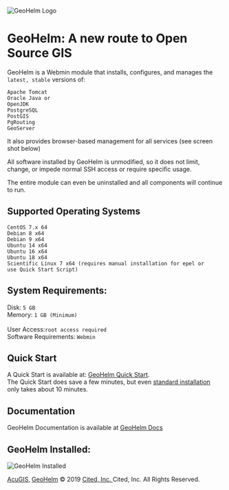 ![GeoHelm Logo](https://geohelm.org/GeoHelm-Github.jpg)
# GeoHelm: A new route to Open Source GIS

GeoHelm is a Webmin module that installs, configures, and manages the <code>latest, stable</code> versions of:

<code>Apache Tomcat</code><br />
<code>Oracle Java or OpenJDK</code><br />
<code>PostgreSQL</code><br />
<code>PostGIS</code><br />
<code>PgRouting</code><br />
<code>GeoServer</code><br />

It also provides browser-based management for all services (see screen shot below)

All software installed by GeoHelm is unmodified, so it does not limit, change, or impede normal SSH access or require specific usage.  <br />

The entire module can even be uninstalled and all components will continue to run.<br />



## Supported Operating Systems <br/>
		
<code>CentOS 7.x 64</code><br />
<code>Debian 8 x64</code><br />
<code>Debian 9 x64</code><br />
<code>Ubuntu 14 x64</code><br />
<code>Ubuntu 16 x64</code><br />
<code>Ubuntu 18 x64</code><br />
<code>Scientific Linux 7 x64 (requires manual installation for epel or use Quick Start Script)</code><br />

## System Requirements: <br />
Disk: <code>5 GB</code><br />
Memory: <code>1 GB (Minimum) </code><br /> 
User Access:<code>root access required</code><br />
Software Requirements: <code>Webmin</code><br />

## Quick Start
A Quick Start is available at: [GeoHelm Quick Start](https://geohelm.org/quick-start.html). <br /> 
The Quick Start does save a few minutes, but even <a href="https://geohelm.org/install/">standard installation</a>  only takes about 10 minutes. 

## Documentation
GeoHelm Documentation is available at [GeoHelm Docs](https://geohelm.org/)
		
## GeoHelm Installed:


![GeoHelm Installed](https://geohelm.org/img/software-images/GeoHelmDashBoard.gif)

[AcuGIS](https://www.acugis.com/), [GeoHelm](https://geohelm.org) &copy; 2019 [Cited, Inc. ](https://www.citedcorp.com)Cited, Inc. All Rights Reserved.

